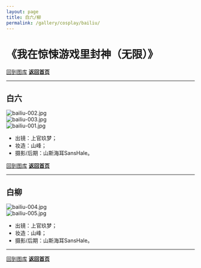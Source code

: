 ```yaml
---
layout: page
title: 白六/柳
permalink: /gallery/cosplay/bailiu/
---
```


<haed>
    <link rel="stylesheet" href="/css/gallery.css">
</haed>

# 《我在惊悚游戏里封神（无限）》

[回到图库](../)
[**返回首页**](/)

---

## 白六

<div class="gallery-container portrait">
    <div class="gallery-item landscape">
        <picture>
            <source srcset="https://image.jumern.com/cosplay/bailiu/classic/bailiu-002.avif" type="image/avif">
            <source srcset="https://image.jumern.com/cosplay/bailiu/classic/bailiu-002.webp" type="image/webp">
            <img src="https://image.jumern.com/cosplay/bailiu/classic/bailiu-002.jpg" alt="bailiu-002.jpg" loading="lazy">
        </picture>
    </div>
    <div class="gallery-item square">
        <picture>
            <source srcset="https://image.jumern.com/cosplay/bailiu/classic/bailiu-003.avif" type="image/avif">
            <source srcset="https://image.jumern.com/cosplay/bailiu/classic/bailiu-003.webp" type="image/webp">
            <img src="https://image.jumern.com/cosplay/bailiu/classic/bailiu-003.jpg" alt="bailiu-003.jpg" loading="lazy">
        </picture>
    </div>
    <div class="gallery-item portrait">
        <picture>
            <source srcset="https://image.jumern.com/cosplay/bailiu/classic/bailiu-001.avif" type="image/avif">
            <source srcset="https://image.jumern.com/cosplay/bailiu/classic/bailiu-001.webp" type="image/webp">
            <img src="https://image.jumern.com/cosplay/bailiu/classic/bailiu-001.jpg" alt="bailiu-001.jpg" loading="lazy">
        </picture>
    </div>
</div>

- 出镜：上官玖梦；
- 妆造：山峰；
- 摄影/后期：山斯海耳SansHale。

[回到图库](../)
[**返回首页**](/)

---

## 白柳

<div class="gallery-container landscape">
    <div class="gallery-item landscape">
        <picture>
            <source srcset="https://image.jumern.com/cosplay/bailiu/classic/bailiu-004.avif" type="image/avif">
            <source srcset="https://image.jumern.com/cosplay/bailiu/classic/bailiu-004.webp" type="image/webp">
            <img src="https://image.jumern.com/cosplay/bailiu/classic/bailiu-004.jpg" alt="bailiu-004.jpg" loading="lazy">
        </picture>
    </div>
    <div class="gallery-item landscape">
        <picture>
            <source srcset="https://image.jumern.com/cosplay/bailiu/classic/bailiu-005.avif" type="image/avif">
            <source srcset="https://image.jumern.com/cosplay/bailiu/classic/bailiu-005.webp" type="image/webp">
            <img src="https://image.jumern.com/cosplay/bailiu/classic/bailiu-005.jpg" alt="bailiu-005.jpg" loading="lazy">
        </picture>
    </div>
</div>

- 出镜：上官玖梦；
- 妆造：山峰；
- 摄影/后期：山斯海耳SansHale。

---

[回到图库](../)
[**返回首页**](/)
